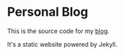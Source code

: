 # Personal Blog

This is the source code for my [blog](http://harshitprasad.com).

It's a static website powered by Jekyll.
